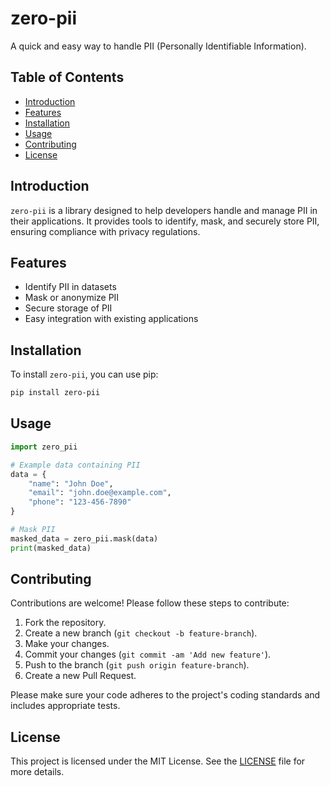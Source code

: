 # zero-pii

A quick and easy way to handle PII (Personally Identifiable Information).

## Table of Contents
- [Introduction](#introduction)
- [Features](#features)
- [Installation](#installation)
- [Usage](#usage)
- [Contributing](#contributing)
- [License](#license)

## Introduction
`zero-pii` is a library designed to help developers handle and manage PII in their applications. It provides tools to identify, mask, and securely store PII, ensuring compliance with privacy regulations.

## Features
- Identify PII in datasets
- Mask or anonymize PII
- Secure storage of PII
- Easy integration with existing applications

## Installation
To install `zero-pii`, you can use pip:

```sh
pip install zero-pii
```

## Usage
```python
import zero_pii

# Example data containing PII
data = {
    "name": "John Doe",
    "email": "john.doe@example.com",
    "phone": "123-456-7890"
}

# Mask PII
masked_data = zero_pii.mask(data)
print(masked_data)
```

## Contributing
Contributions are welcome! Please follow these steps to contribute:

1. Fork the repository.
2. Create a new branch (`git checkout -b feature-branch`).
3. Make your changes.
4. Commit your changes (`git commit -am 'Add new feature'`).
5. Push to the branch (`git push origin feature-branch`).
6. Create a new Pull Request.

Please make sure your code adheres to the project's coding standards and includes appropriate tests.

## License
This project is licensed under the MIT License. See the [LICENSE](LICENSE) file for more details.




